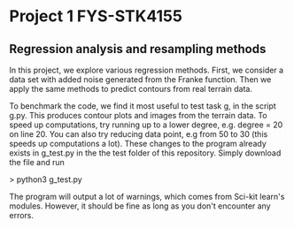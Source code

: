 # Project 1 FYS-STK4155

## Regression analysis and resampling methods

In this project, we explore various regression methods. First, we consider a data set with added noise generated from the Franke function.
Then we apply the same methods to predict contours from real terrain data.

To benchmark the code, we find it most useful to test task g, in the script g.py. This produces contour plots and images from the terrain data. To speed up computations, try running up to a lower degree, e.g. degree = 20 on line 20. You can also try reducing data point, e.g from 50 to 30 (this speeds up computations a lot). These changes to the program already exists in g_test.py in the the test folder of this repository. Simply download the file and run

\> python3 g_test.py

The program will output a lot of warnings, which comes from Sci-kit learn's modules. However, it should be fine as long as you don't encounter any errors.
